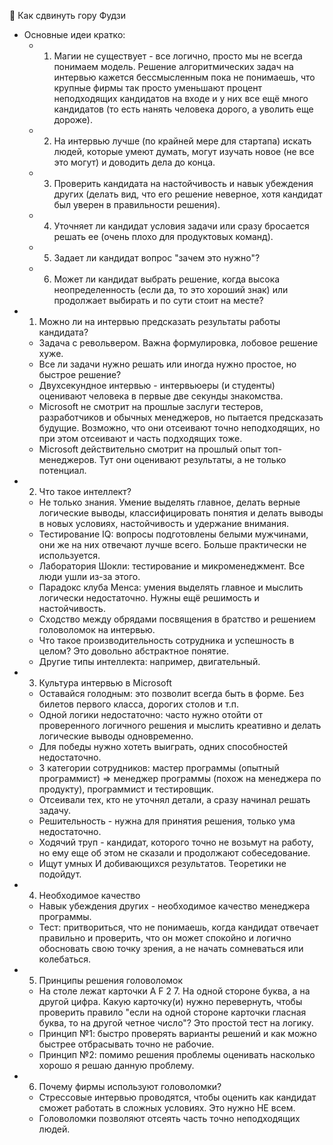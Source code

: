 🗻 Как сдвинуть гору Фудзи

- Основные идеи кратко:
  - 1. Магии не существует - все логично, просто мы не всегда понимаем модель. Решение алгоритмических задач на интервью кажется бессмысленным пока не понимаешь, что крупные фирмы так просто уменьшают процент неподходящих кандидатов на входе и у них все ещё много кандидатов (то есть нанять человека дорого, а уволить еще дороже).
  - 2. На интервью лучше (по крайней мере для стартапа) искать людей, которые умеют думать, могут изучать новое (не все это могут) и доводить дела до конца.
  - 3. Проверить кандидата на настойчивость и навык убеждения других (делать вид, что его решение неверное, хотя кандидат был уверен в правильности решения).
  - 4. Уточняет ли кандидат условия задачи или сразу бросается решать ее (очень плохо для продуктовых команд).
  - 5. Задает ли кандидат вопрос "зачем это нужно"?
  - 6. Может ли кандидат выбрать решение, когда высока неопределенность (если да, то это хороший знак) или продолжает выбирать и по сути стоит на месте?
- 1. Можно ли на интервью предсказать результаты работы кандидата?
  - Задача с револьвером. Важна формулировка, лобовое решение хуже.
  - Все ли задачи нужно решать или иногда нужно простое, но быстрое решение?
  - Двухсекундное интервью - интервьюеры (и студенты) оценивают человека в первые две секунды знакомства.
  - Microsoft не смотрит на прошлые заслуги тестеров, разработчиков и обычных менеджеров, но пытается предсказать будущие. Возможно, что они отсеивают точно неподходящих, но при этом отсеивают и часть подходящих тоже.
  - Microsoft действительно смотрит на прошлый опыт топ-менеджеров. Тут они оценивают результаты, а не только потенциал.
- 2. Что такое интеллект?
  - Не только знания. Умение выделять главное, делать верные логические выводы, классифицировать понятия и делать выводы в новых условиях, настойчивость и удержание внимания.
  - Тестирование IQ: вопросы подготовлены белыми мужчинами, они же на них отвечают лучше всего. Больше практически не используется.
  - Лаборатория Шокли: тестирование и микроменеджмент. Все люди ушли из-за этого.
  - Парадокс клуба Менса: умения выделять главное и мыслить логически недостаточно. Нужны ещё решимость и настойчивость.
  - Сходство между обрядами посвящения в братство и решением головоломок на интервью.
  - Что такое производительность сотрудника и успешность в целом? Это довольно абстрактное понятие.
  - Другие типы интеллекта: например, двигательный.
- 3. Культура интервью в Microsoft
  - Оставайся голодным: это позволит всегда быть в форме. Без билетов первого класса, дорогих столов и т.п.
  - Одной логики недостаточно: часто нужно отойти от проверенного логичного решения и мыслить креативно и делать логические выводы одновременно.
  - Для победы нужно хотеть выиграть, одних способностей недостаточно.
  - 3 категории сотрудников: мастер программы (опытный программист) => менеджер программы (похож на менеджера по продукту), программист и тестировщик.
  - Отсеивали тех, кто не уточнял детали, а сразу начинал решать задачу.
  - Решительность - нужна для принятия решения, только ума недостаточно.
  - Ходячий труп - кандидат, которого точно не возьмут на работу, но ему еще об этом не сказали и продолжают собеседование.
  - Ищут умных И добивающихся результатов. Теоретики не подойдут.
- 4. Необходимое качество
  - Навык убеждения других - необходимое качество менеджера программы.
  - Тест: притвориться, что не понимаешь, когда кандидат отвечает правильно и проверить, что он может спокойно и логично обосновать свою точку зрения, а не начать сомневаться или колебаться.
- 5. Принципы решения головоломок
  - На столе лежат карточки A F 2 7. На одной стороне буква, а на другой цифра. Какую карточку(и) нужно перевернуть, чтобы проверить правило "если на одной стороне карточки гласная буква, то на другой четное число"? Это простой тест на логику.
  - Принцип №1: быстро проверять варианты решений и как можно быстрее отбрасывать точно не рабочие.
  - Принцип №2: помимо решения проблемы оценивать насколько хорошо я решаю данную проблему.
- 6. Почему фирмы используют головоломки?
  - Стрессовые интервью проводятся, чтобы оценить как кандидат сможет работать в сложных условиях. Это нужно НЕ всем.
  - Головоломки позволяют отсеять часть точно неподходящих людей.

